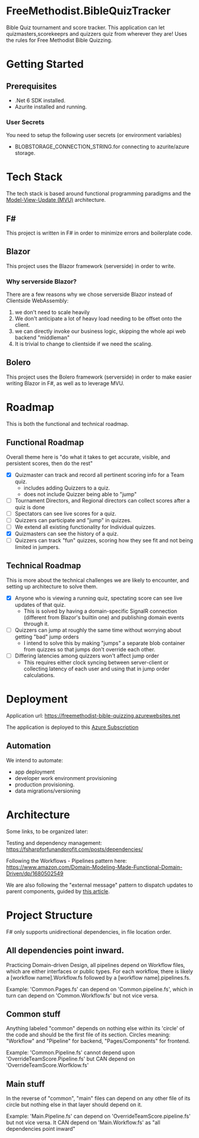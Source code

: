 # FreeMethodist.BibleQuizTracker
Bible Quiz tournament and score tracker. This application can let quizmasters,scorekeeprs and quizzers quiz from wherever they are!
Uses the rules for Free Methodist Bible Quizzing.

# Getting Started

## Prerequisites
- .Net 6 SDK installed.
- Azurite installed and running.

### User Secrets
You need to setup the following user secrets (or environment variables)
- BLOBSTORAGE_CONNECTION_STRING.for connecting to azurite/azure storage.  

# Tech Stack
The tech stack is based around functional programming paradigms and the [Model-View-Update (MVU)](https://guide.elm-lang.org/architecture/) architecture.

## F# 
This project is written in F# in order to minimize errors and boilerplate code.

## Blazor 
This project uses the Blazor framework (serverside) in order to write.

### Why serverside Blazor?
There are a few reasons why we chose serverside Blazor instead of Clientside WebAssembly:
1. we don't need to scale heavily
2. We don't anticipate a lot of heavy load needing to be offset onto the client.
3. we can directly invoke our business logic, skipping the whole api web backend "middleman"
4. It is trivial to change to clientside if we need the scaling.

## Bolero
This project uses the Bolero framework (serverside) in order to make easier writing Blazor in F#, as well as to leverage MVU.

# Roadmap
This is both the functional and technical roadmap.

## Functional Roadmap
Overall theme here is "do what it takes to get accurate, visible, and persistent scores, then do the rest"
- [x] Quizmaster can track and record all pertinent scoring info for a Team quiz. 
  - includes adding Quizzers to a quiz.
  - does not include Quizzer being able to "jump"
- [ ] Tournament Directors, and Regional directors can collect scores after a quiz is done
- [ ] Spectators can see live scores for a quiz.
- [ ] Quizzers can participate and "jump" in quizzes.
- [ ] We extend all existing functionality for Individual quizzes.
- [x] Quizmasters can see the history of a quiz.
- [ ] Quizzers can track "fun" quizzes, scoring how they see fit and not being limited in jumpers.

## Technical Roadmap
This is more about the technical challenges we are likely to encounter, and setting up architecture to solve them.
- [X] Anyone who is viewing a running quiz, spectating score can see live updates of that quiz.
  - This is solved by having a domain-specific SignalR connection (different from Blazor's builtin one) and publishing domain events through it.
- [ ] Quizzers can jump at roughly the same time without worrying about getting "bad" jump orders
  - I intend to solve this by making "jumps" a separate blob container from quizzes so that jumps don't override each other.
- [ ] Differing latencies among quizzers won't affect jump order
  - This requires either clock syncing between server-client or collecting latency of each user and using that in jump order calculations.
# Deployment
Application url: https://freemethodist-bible-quizzing.azurewebsites.net

The application is deployed to this [Azure Subscription](https://portal.azure.com/#@gilligan128gmail.onmicrosoft.com/resource/subscriptions/57d74b02-3296-4a96-b65f-ae75cc2d7382/overview)

## Automation
We intend to automate:
- app deployment
- developer work environment provisioning
- production provisioning.
- data migrations/versioning

# Architecture
Some links, to  be organized later:

Testing and dependency management: https://fsharpforfunandprofit.com/posts/dependencies/

Following the Workflows - Pipelines pattern here: https://www.amazon.com/Domain-Modeling-Made-Functional-Domain-Driven/dp/1680502549

We are also following the "external message" pattern to dispatch updates to parent components, guided by [this article](https://medium.com/@MangelMaxime/my-tips-for-working-with-elmish-ab8d193d52fd).

# Project Structure
F# only supports unidirectional dependencies, in file location order. 

## All dependencies point inward.
Practicing Domain-driven Design, all pipelines depend on Workflow files, which are either interfaces or public types.
For each workflow, there is likely a [workflow name].Workflow.fs followed by a [workflow name].pipelines.fs.

Example: 'Common.Pages.fs' can depend on 'Common.pipeline.fs', which in turn can depend on 'Common.Workflow.fs' but not vice versa.

## Common stuff 
Anything labeled "common" depends on nothing else within its 'circle' of the code and should be the first file of its section.
Circles meaning: "Workflow" and "Pipeline" for backend, "Pages/Components" for frontend. 

Example: 'Common.Pipeline.fs' cannot depend upon 'OverrideTeamScore.Pipeline.fs' but CAN depend on 'OverrideTeamScore.Worfklow.fs'

## Main stuff
In the reverse of "common", "main" files can depend on any other file of its circle but nothing else in that layer should depend on it.

Example: 'Main.Pipeline.fs' can depend on 'OverrideTeamScore.pipeline.fs' but not vice versa. It CAN depend on 'Main.Workflow.fs' as "all dependencies point inward"

